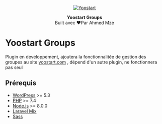 <p align="center">
    <a href="https://yoostart.com/">
        <img alt="Yoostart" src="https://yoostart.com/app/uploads/2019/09/LOGO-REDIMENTION-144x144.png">
    </a>
</p>

<p align="center">
  <strong>Yoostart Groups</strong>
  <br />
  Built avec ❤️Par Ahmed Mze
</p>

# Yoostart Groups

Plugin en developpement, ajoutera la fonctionnalitée de gestion des groupes au site [yoostart.com](https://yoostart.com)
, dépend d'un autre plugin, ne fonctionnera pas seul

## Prérequis

* [WordPress](https://wordpress.org/) >= 5.3
* [PHP](https://secure.php.net/manual/en/install.php) >= 7.4
* [Node.js](http://nodejs.org/) >= 8.0.0
* [Laravel Mix](https://laravel-mix.com/)
* [Sass](https://sass-lang.com/)